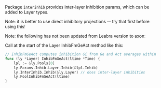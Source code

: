 Package `interinhib` provides inter-layer inhibition params, which can be added to Layer types. 

Note: it is better to use direct inhibitory projections -- try that first before using this!

Note: the following has not been updated from Leabra version to axon:

Call at the start of the Layer InhibFmGeAct method like this:

```Go
// InhibFmGeAct computes inhibition Gi from Ge and Act averages within relevant Pools
func (ly *Layer) InhibFmGeAct(ltime *Time) {
	lpl := &ly.Pools[0]
	ly.Params.Inhib.Layer.Inhib(&lpl.Inhib)
	ly.InterInhib.Inhib(&ly.Layer) // does inter-layer inhibition
	ly.PoolInhibFmGeAct(ltime)
}
```


